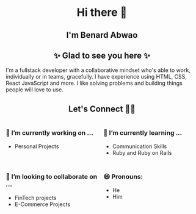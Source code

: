 <h1 align="center">
 Hi there 👋
</h1>

<h2 align="center">
 I'm Benard Abwao
</h2>


<h2 align="center"> ✨ Glad to see you here ✨ </h2>

I'm a fullstack developer with a collaborative mindset who's able to work, individually or in teams, gracefully. I have experience using HTML, CSS, React JavaScript and more. I like solving problems and building things people will love to use.

<h2 align="center"> Let's Connect 🤝🏾 </h2>

<div style="display: grid; gap: 0.5rem; grid-template-columns: repeat(2, 1fr);">

<div>

<h3>🔭  I’m currently working on ...</h3>

- Personal Projects

</div>

<div>

<h3>🌱 I’m currently learning ...</h3>

- Communication Skills
- Ruby and Ruby on Rails

</div>

<div>
<h3>👯 I’m looking to collaborate on ...</h3>

- FinTech projects
- E-Commerce Projects

</div>
  
<div>
<h3>😄 Pronouns:</h3>

- He
- Him
  
</div>

</div>
  

